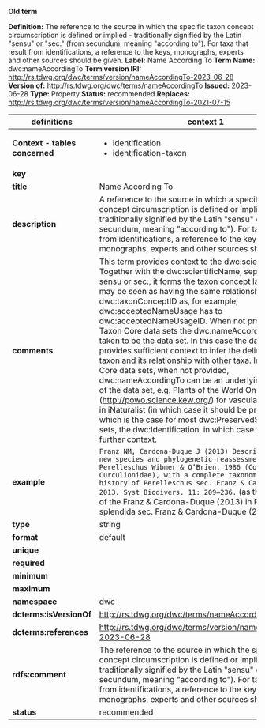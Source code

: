 **Old term**

**Definition:** The reference to the source in which the specific taxon concept circumscription is defined or implied - traditionally signified by the Latin "sensu" or "sec." (from secundum, meaning "according to"). For taxa that result from identifications, a reference to the keys, monographs, experts and other sources should be given.
**Label:** Name According To
**Term Name:** dwc:nameAccordingTo
**Term version IRI:** http://rs.tdwg.org/dwc/terms/version/nameAccordingTo-2023-06-28
**Version of:** http://rs.tdwg.org/dwc/terms/nameAccordingTo
**Issued:** 2023-06-28
**Type:** Property
**Status:** recommended
**Replaces:** http://rs.tdwg.org/dwc/terms/version/nameAccordingTo-2021-07-15


| definitions | context 1 |
|-|-|
| **Context - tables concerned** | <ul><li>identification</li><li>identification-taxon</li></ul> |
| **key** |  |
| **title** | Name According To |
| **description** | A reference to the source in which a specific taxon concept circumscription is defined or implied - traditionally signified by the Latin "sensu" or "sec." (from secundum, meaning "according to"). For taxa that result from identifications, a reference to the keys, monographs, experts and other sources should be given. |
| **comments** | This term provides context to the dwc:scientificName. Together with the dwc:scientificName, separated by sensu or sec., it forms the taxon concept label, which may be seen as having the same relationship to dwc:taxonConceptID as, for example, dwc:acceptedNameUsage has to dwc:acceptedNameUsageID. When not provided, in Taxon Core data sets the dwc:nameAccordingTo can be taken to be the data set. In this case the data set mostly provides sufficient context to infer the delimitation of the taxon and its relationship with other taxa. In Occurrence Core data sets, when not provided, dwc:nameAccordingTo can be an underlying taxonomy of the data set, e.g. Plants of the World Online (http://powo.science.kew.org/) for vascular plant records in iNaturalist (in which case it should be provided), or, which is the case for most dwc:PreservedSpecimen data sets, the dwc:Identification, in which case there is no further context. |
| **example** | `Franz NM, Cardona-Duque J (2013) Description of two new species and phylogenetic reassessment of Perelleschus Wibmer & O’Brien, 1986 (Coleoptera: Curculionidae), with a complete taxonomic concept history of Perelleschus sec. Franz & Cardona-Duque, 2013. Syst Biodivers. 11: 209–236.` (as the full citation of the Franz & Cardona-Duque (2013) in Perelleschus splendida sec. Franz & Cardona-Duque (2013)) |
| **type** | string |
| **format** | default |
| **unique** |  |
| **required** |  |
| **minimum** |  |
| **maximum** |  |
| **namespace** | dwc |
| **dcterms:isVersionOf** | http://rs.tdwg.org/dwc/terms/nameAccordingTo |
| **dcterms:references** | http://rs.tdwg.org/dwc/terms/version/nameAccordingTo-2023-06-28 |
| **rdfs:comment** | The reference to the source in which the specific taxon concept circumscription is defined or implied - traditionally signified by the Latin "sensu" or "sec." (from secundum, meaning "according to"). For taxa that result from identifications, a reference to the keys, monographs, experts and other sources should be given. |
| **status** | recommended |
